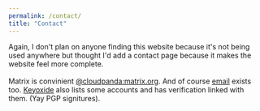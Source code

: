 ```yaml
---
permalink: /contact/
title: "Contact"
---
```


Again, I don't plan on anyone finding this website because it's not being used anywhere but thought I'd add a contact page because it makes the website feel more complete.
<br><br>
Matrix is convinient [@cloudpanda:matrix.org](https://matrix.to/#/@cloudpanda:matrix.org). And of course [email](mailto:cloudpanda1@proton.me) exists too. 
[Keyoxide](https://keyoxide.org/E26A0672489D142A717D7F90D6C8C6E046932AB3) also lists some accounts and has verification linked with them. (Yay PGP signitures).
